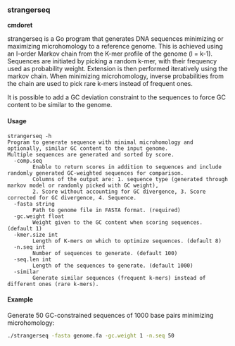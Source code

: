 ### strangerseq
**cmdoret**

strangerseq is a Go program that generates DNA sequences minimizing or maximizing microhomology to a reference genome.
This is achieved using an l-order Markov chain from the K-mer profile of the genome (l = k-1). Sequences are initiated
by picking a random k-mer, with their frequency used as probability weight. Extension is then performed iteratively using
the markov chain. When minimizing microhomology, inverse probabilities from the chain are used to pick rare k-mers instead
of frequent ones.

It is possible to add a GC deviation constraint to the sequences to force GC content to be similar to the genome.

#### Usage
```
strangerseq -h
Program to generate sequence with minimal microhomology and optionally, similar GC content to the input genome.
Multiple sequences are generated and sorted by score.
  -comp.seq
    	Enable to return scores in addition to sequences and include randomly generated GC-weighted sequences for comparison.
        Columns of the output are: 1. sequence type (generated through markov model or randomly picked with GC weight),
        2. Score without accounting for GC divergence, 3. Score corrected for GC divergence, 4. Sequence.
  -fasta string
    	Path to genome file in FASTA format. (required)
  -gc.weight float
    	Weight given to the GC content when scoring sequences. (default 1)
  -kmer.size int
    	Length of K-mers on which to optimize sequences. (default 8)
  -n.seq int
    	Number of sequences to generate. (default 100)
  -seq.len int
    	Length of the sequences to generate. (default 1000)
  -similar
    	Generate similar sequences (frequent k-mers) instead of different ones (rare k-mers).
```

#### Example
Generate 50 GC-constrained sequences of 1000 base pairs minimizing microhomology:


```bash
./strangerseq -fasta genome.fa -gc.weight 1 -n.seq 50
```

